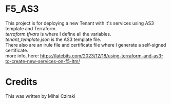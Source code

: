 # F5_AS3

This project is for deploying a new Tenant with it's services using AS3 template and Terraform.
<br>*terraform.tfvars* is where I define all the variables.
<br>_tenant_template.json_ is the AS3 template file.
<br> There also are an irule file and certificate file where I generate a self-signed certificate.
<br> more info, here: https://latebits.com/2023/12/18/using-terraform-and-as3-to-create-new-services-on-f5-ltm/


# Credits
This was written by Mihai Cziraki